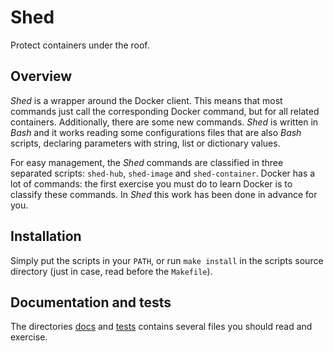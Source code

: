 # Shed

Protect containers under the roof.

## Overview

_Shed_ is a wrapper around the Docker client. This means that most
commands just call the corresponding Docker command, but for all related
containers. Additionally, there are some new commands.
_Shed_ is written in _Bash_ and it works reading some configurations files that
are also _Bash_ scripts, declaring parameters with string, list or dictionary values.

For easy management, the _Shed_ commands are classified in three separated
scripts: `shed-hub`, `shed-image` and `shed-container`.  Docker has a lot of
commands: the first exercise you must do to learn Docker is to classify these
commands. In _Shed_ this work has been done in advance for you.

## Installation

Simply put the scripts in your `PATH`, or run `make install` in the scripts
source directory (just in case, read before the `Makefile`).

## Documentation and tests

The directories [docs](./docs) and [tests](./tests) contains several files you
should read and exercise.

<!--
vim:syntax=markdown:et:ts=4:sw=4:ai
-->
